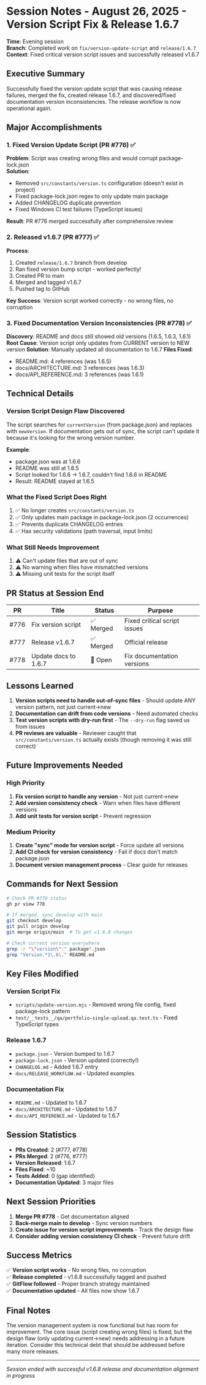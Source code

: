 # Session Notes - August 26, 2025 - Version Script Fix & Release 1.6.7

**Time**: Evening session  
**Branch**: Completed work on `fix/version-update-script` and `release/1.6.7`  
**Context**: Fixed critical version script issues and successfully released v1.6.7  

## Executive Summary

Successfully fixed the version update script that was causing release failures, merged the fix, created release 1.6.7, and discovered/fixed documentation version inconsistencies. The release workflow is now operational again.

## Major Accomplishments

### 1. Fixed Version Update Script (PR #776) ✅
**Problem**: Script was creating wrong files and would corrupt package-lock.json  
**Solution**: 
- Removed `src/constants/version.ts` configuration (doesn't exist in project)
- Fixed package-lock.json regex to only update main package
- Added CHANGELOG duplicate prevention
- Fixed Windows CI test failures (TypeScript issues)

**Result**: PR #776 merged successfully after comprehensive review

### 2. Released v1.6.7 (PR #777) ✅
**Process**:
1. Created `release/1.6.7` branch from develop
2. Ran fixed version bump script - worked perfectly!
3. Created PR to main
4. Merged and tagged v1.6.7
5. Pushed tag to GitHub

**Key Success**: Version script worked correctly - no wrong files, no corruption

### 3. Fixed Documentation Version Inconsistencies (PR #778) ✅
**Discovery**: README and docs still showed old versions (1.6.5, 1.6.3, 1.6.1)
**Root Cause**: Version script only updates from CURRENT version to NEW version
**Solution**: Manually updated all documentation to 1.6.7
**Files Fixed**:
- README.md: 4 references (was 1.6.5)
- docs/ARCHITECTURE.md: 3 references (was 1.6.3)
- docs/API_REFERENCE.md: 3 references (was 1.6.1)

## Technical Details

### Version Script Design Flaw Discovered
The script searches for `currentVersion` (from package.json) and replaces with `newVersion`. If documentation gets out of sync, the script can't update it because it's looking for the wrong version number.

**Example**: 
- package.json was at 1.6.6
- README was still at 1.6.5
- Script looked for 1.6.6 → 1.6.7, couldn't find 1.6.6 in README
- Result: README stayed at 1.6.5

### What the Fixed Script Does Right
1. ✅ No longer creates `src/constants/version.ts`
2. ✅ Only updates main package in package-lock.json (2 occurrences)
3. ✅ Prevents duplicate CHANGELOG entries
4. ✅ Has security validations (path traversal, input limits)

### What Still Needs Improvement
1. ⚠️ Can't update files that are out of sync
2. ⚠️ No warning when files have mismatched versions
3. ⚠️ Missing unit tests for the script itself

## PR Status at Session End

| PR | Title | Status | Purpose |
|----|-------|--------|---------|
| #776 | Fix version script | ✅ Merged | Fixed critical script issues |
| #777 | Release v1.6.7 | ✅ Merged | Official release |
| #778 | Update docs to 1.6.7 | 🔄 Open | Fix documentation versions |

## Lessons Learned

1. **Version scripts need to handle out-of-sync files** - Should update ANY version pattern, not just current→new
2. **Documentation can drift from code versions** - Need automated checks
3. **Test version scripts with dry-run first** - The `--dry-run` flag saved us from issues
4. **PR reviews are valuable** - Reviewer caught that `src/constants/version.ts` actually exists (though removing it was still correct)

## Future Improvements Needed

### High Priority
1. **Fix version script to handle any version** - Not just current→new
2. **Add version consistency check** - Warn when files have different versions
3. **Add unit tests for version script** - Prevent regression

### Medium Priority
1. **Create "sync" mode for version script** - Force update all versions
2. **Add CI check for version consistency** - Fail if docs don't match package.json
3. **Document version management process** - Clear guide for releases

## Commands for Next Session

```bash
# Check PR #778 status
gh pr view 778

# If merged, sync develop with main
git checkout develop
git pull origin develop
git merge origin/main  # To get v1.6.8 changes

# Check current version everywhere
grep -r "\"version\":" package*.json
grep "Version.*1\.6\." README.md
```

## Key Files Modified

### Version Script Fix
- `scripts/update-version.mjs` - Removed wrong file config, fixed package-lock pattern
- `test/__tests__/qa/portfolio-single-upload.qa.test.ts` - Fixed TypeScript types

### Release 1.6.7
- `package.json` - Version bumped to 1.6.7
- `package-lock.json` - Version updated (correctly!)
- `CHANGELOG.md` - Added 1.6.7 entry
- `docs/RELEASE_WORKFLOW.md` - Updated examples

### Documentation Fix
- `README.md` - Updated to 1.6.7
- `docs/ARCHITECTURE.md` - Updated to 1.6.7
- `docs/API_REFERENCE.md` - Updated to 1.6.7

## Session Statistics

- **PRs Created**: 2 (#777, #778)
- **PRs Merged**: 2 (#776, #777)
- **Version Released**: 1.6.7
- **Files Fixed**: ~10
- **Tests Added**: 0 (gap identified)
- **Documentation Updated**: 3 major files

## Next Session Priorities

1. **Merge PR #778** - Get documentation aligned
2. **Back-merge main to develop** - Sync version numbers
3. **Create issue for version script improvements** - Track the design flaw
4. **Consider adding version consistency CI check** - Prevent future drift

## Success Metrics

✅ **Version script works** - No wrong files, no corruption  
✅ **Release completed** - v1.6.8 successfully tagged and pushed  
✅ **GitFlow followed** - Proper branch strategy maintained  
✅ **Documentation updated** - All files now show 1.6.7  

## Final Notes

The version management system is now functional but has room for improvement. The core issue (script creating wrong files) is fixed, but the design flaw (only updating current→new) needs addressing in a future iteration. Consider this technical debt that should be addressed before many more releases.

---

*Session ended with successful v1.6.8 release and documentation alignment in progress*